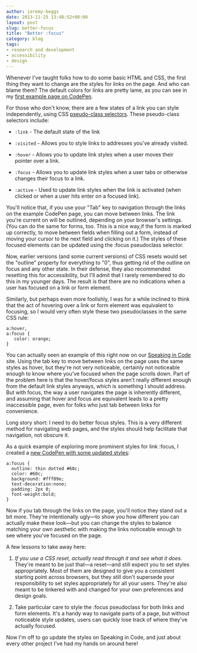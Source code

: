 ```yaml
---
author: jeremy-boggs
date: 2013-11-25 13:48:52+00:00
layout: post
slug: better-focus
title: "Better :focus"
category: blog
tags:
- research and development
- accessibility
- design
---
```


Whenever I've taught folks how to do some basic HTML and CSS, the first thing they want to change are the styles for links on the page. And who can blame them? The default colors for links are pretty lame, as you can see in my [first example page on CodePen](http://codepen.io/clioweb/pen/wtBCo).

For those who don't know, there are a few states of a link you can style independently, using CSS [pseudo-class selectors](http://www.w3.org/TR/CSS2/selector.html#pseudo-class-selectors). These pseudo-class selectors include:




  * `:link` - The default state of the link


  * `:visited` - Allows you to style links to addresses you've already visited.


  * `:hover` - Allows you to update link styles when a user moves their pointer over a link.


  * `:focus` - Allows you to update link styles when a user tabs or otherwise changes their focus to a link.


  * `:active` - Used to update link styles when the link is activated (when clicked or when a user hits enter on a focused link).



You'll notice that, if you use your "Tab" key to navigation through the links on the example CodePen page, you can move between links. The link you're current on will be outlined, depending on your browser's settings. (You can do the same for forms, too. This is a nice way,if the form is marked up correctly, to move between fields when filling out a form, instead of moving your cursor to the next field and clicking on it.) The styles of these focused elements can be updated using the :focus pseudoclass selector.

Now, earlier versions (and some current versions) of CSS resets would set the "outline" property for everything to "0", thus getting rid of the outline on focus and any other state. In their defense, they also recommended resetting this for accessibility, but I'll admit that I rarely remembered to do this in my younger days. The result is that there are no indications when a user has focused on a link or form element.

Similarly, but perhaps even more foolishly, I was for a while inclined to think that the act of hovering over a link or form element was equivalent to focusing, so I would very often style these two pseudoclasses in the same CSS rule:

```
a:hover,
a:focus {
   color: orange;
}
```

You can actually seen an example of this right now on our [Speaking in Code](http://codespeak.scholarslab.org) site. Using the tab key to move between links on the page uses the same styles as hover, but they're not very noticeable, certainly not noticeable enough to know where you've focused when the page scrolls down. Part of the problem here is that the hover/focus styles aren't really different enough from the default link styles anyways, which is something I should address. But with focus, the way a user navigates the page is inherently different, and assuming that hover and focus are equivalent leads to a pretty inaccessible page, even for folks who just tab between links for convenience.

Long story short: I need to do better focus styles. This is a very different method for navigating web pages, and the styles should help facilitate that navigation, not obscure it.

As a quick example of exploring more prominent styles for link :focus, I created a [new CodePen with some updated styles](http://codepen.io/clioweb/pen/ArtEq):

```
a:focus {
  outline: thin dotted #60c;
  color: #60c;
  background: #fff09e;
  text-decoration:none;
  padding: 2px 0;
  font-weight:bold;
}
```

Now if you tab through the links on the page, you'll notice they stand out a bit more. They're intentionally ugly&mdash;to show you how different you can actually make these look&mdash;but you can change the styles to balance matching your own aesthetic with making the links noticeable enough to see where you've focused on the page.

A few lessons to take away here:





  1. _If you use a CSS reset, actually read through it and see what it does._ They're meant to be just that&mdash;a reset&mdash;and still expect you to set styles appropriately. Most of them are designed to give you a consistent starting point across browsers, but they still don't supersede your responsibility to set styles appropriately for all your users. They're also meant to be tinkered with and changed for your own preferences and design goals.


  2. Take particular care to style the :focus pseudoclass for both links and form elements. It's a handy way to navigate parts of a page, but without noticeable style updates, users can quickly lose track of where they've actually focused.



Now I'm off to go update the styles on Speaking in Code, and just about every other project I've had my hands on around here!
